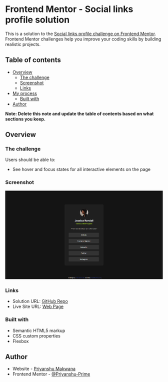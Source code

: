 # Frontend Mentor - Social links profile solution

This is a solution to the [Social links profile challenge on Frontend Mentor](https://www.frontendmentor.io/challenges/social-links-profile-UG32l9m6dQ). Frontend Mentor challenges help you improve your coding skills by building realistic projects. 

## Table of contents

- [Overview](#overview)
  - [The challenge](#the-challenge)
  - [Screenshot](#screenshot)
  - [Links](#links)
- [My process](#my-process)
  - [Built with](#built-with)
- [Author](#author)

**Note: Delete this note and update the table of contents based on what sections you keep.**

## Overview

### The challenge

Users should be able to:

- See hover and focus states for all interactive elements on the page

### Screenshot

![](./screenshot.png)

### Links

- Solution URL: [GitHub Repo](https://github.com/Priyanshu-Prime/Social-Links-Card)
- Live Site URL: [Web Page](https://priyanshu-prime.github.io/Social-Links-Card/)

### Built with

- Semantic HTML5 markup
- CSS custom properties
- Flexbox

## Author

- Website - [Priyanshu Makwana](https://www.linkedin.com/in/priyanshu-makwana-277b93261/)
- Frontend Mentor - [@Priyanshu-Prime](https://www.frontendmentor.io/profile/Priyanshu-Prime)
